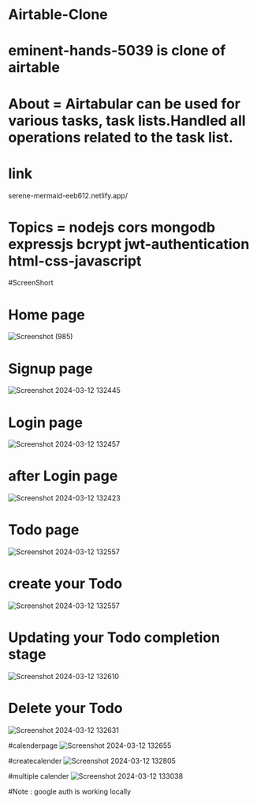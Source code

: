 # Airtable-Clone


# eminent-hands-5039 is clone of airtable

# About = Airtabular can be used for various tasks, task lists.Handled all operations related to the task list.

# link 
serene-mermaid-eeb612.netlify.app/
# Topics = nodejs cors mongodb expressjs bcrypt jwt-authentication html-css-javascript
#ScreenShort

# Home page
![Screenshot (985)](https://github.com/manshikumari12/eminent-hands-5039/assets/119393324/61b0404a-9279-461f-93bd-b9d0304b6173)
# Signup page
![Screenshot 2024-03-12 132445](https://github.com/manshikumari12/Airtable-Clone/assets/119393324/c005d888-8174-41fb-ab76-db12e4a0c569)

# Login page
![Screenshot 2024-03-12 132457](https://github.com/manshikumari12/Airtable-Clone/assets/119393324/798afe74-f3b0-41af-8750-7695e99517fb)

# after Login page
![Screenshot 2024-03-12 132423](https://github.com/manshikumari12/Airtable-Clone/assets/119393324/bfb2372a-a111-45f9-8221-d16ab16193a1)

# Todo page
![Screenshot 2024-03-12 132557](https://github.com/manshikumari12/Airtable-Clone/assets/119393324/6366f235-84cd-496d-90fd-b10c6a884b15)

# create your Todo

![Screenshot 2024-03-12 132557](https://github.com/manshikumari12/Airtable-Clone/assets/119393324/7a132a09-d110-409f-b9c5-b9b2ff40078a)


# Updating  your Todo completion stage
![Screenshot 2024-03-12 132610](https://github.com/manshikumari12/Airtable-Clone/assets/119393324/adf2345e-1c09-4c20-a062-3e2d799fcf2b)

# Delete your Todo
![Screenshot 2024-03-12 132631](https://github.com/manshikumari12/Airtable-Clone/assets/119393324/064c56e1-6a36-4834-b7c3-15cfc5301c29)

#calenderpage
![Screenshot 2024-03-12 132655](https://github.com/manshikumari12/Airtable-Clone/assets/119393324/6e31f3ec-e86e-4420-8b6f-917475f9b797)

#createcalender
![Screenshot 2024-03-12 132805](https://github.com/manshikumari12/Airtable-Clone/assets/119393324/6b9314ed-790f-4640-8665-39e8f4036973)

#multiple calender
![Screenshot 2024-03-12 133038](https://github.com/manshikumari12/Airtable-Clone/assets/119393324/421cd4d0-9ef3-426e-9e65-3d8246c53034)


#Note : google auth is working locally


